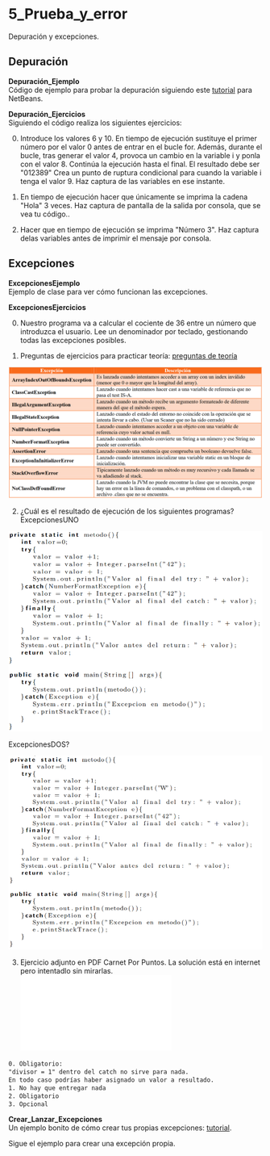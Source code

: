# 5_Prueba_y_error
Depuración y excepciones.

## Depuración 

**Depuración_Ejemplo**  
Código de ejemplo para probar la depuración siguiendo este [tutorial](http://puntocomnoesunlenguaje.blogspot.com/2014/11/netbeans-debugger-java.html) para NetBeans.

**Depuración_Ejercicios**  
Siguiendo el código realiza los siguientes ejercicios:  

0.  Introduce los valores 6 y 10. En tiempo de ejecución sustituye el primer número por el valor 0 antes de entrar en el bucle for. Además, durante el bucle, tras generar el valor 4, provoca un cambio en la variable i y ponla con el valor 8. Continúa la ejecución hasta el final. El resultado debe ser "012389" Crea un punto de ruptura condicional para cuando la variable i tenga el valor 9. Haz captura de las variables en ese instante.

1. En tiempo de ejecución hacer que únicamente se imprima la cadena "Hola" 3 veces. Haz captura de pantalla de la salida por consola, que se vea tu código..

2. Hacer que en tiempo de ejecución se imprima "Número 3". Haz captura delas variables antes de imprimir el mensaje por consola.

## Excepciones
**ExcepcionesEjemplo**  
Ejemplo de clase para ver cómo funcionan las excepciones.


**ExcepcionesEjercicios**

0. Nuestro programa va a calcular el cociente de 36 entre un número que introduzca el usuario. Lee un denominador por teclado, gestionando todas las excepciones posibles.  
  
1. Preguntas de ejercicios para practicar teoría: [preguntas de teoría](https://www.unirioja.es/cu/jearansa/0910/archivos/Ejercicios05.pdf)  

![](/Excepciones/Excepciones_Ejercicios/Excepciones.png)  

  
2. ¿Cuál es el resultado de ejecución de los siguientes programas?  
ExcepcionesUNO  

![](/Excepciones/Excepciones_Ejercicios/ExcepcionesUNO.png) 
  
ExcepcionesDOS?    

![](/Excepciones/Excepciones_Ejercicios/ExcepcionesDOS.png)
  
3. Ejercicio adjunto en PDF Carnet Por Puntos. La solución está en internet pero intentadlo sin mirarlas.  
![](/Excepciones/Excepciones_Ejercicios/carnetPuntos.pdf)


~~~
0. Obligatorio:
"divisor = 1" dentro del catch no sirve para nada.
En todo caso podrías haber asignado un valor a resultado.
1. No hay que entregar nada  
2. Obligatorio  
3. Opcional
~~~


**Crear_Lanzar_Excepciones**  
Un ejemplo bonito de cómo crear tus propias excepciones: [tutorial](https://www.discoduroderoer.es/crear-nuestra-propia-excepcion-en-java/).  

Sigue el ejemplo para crear una excepción propia.

